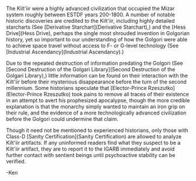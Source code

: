 The Kilt'iir were a highly advanced civilization that occupied the Mizar system roughly between ESTDF years 200-1800. A number of notable historic discoveries are credited to the Kilt'iir, including highly detailed starcharts (See [Derivative Starchart](Derivative Starchart),) and the [Hess Drive](Hess Drive), perhaps the single most shrouded invention in Golgorian history, yet so important to our understanding of how the Golgori were able to achieve space travel without access to F- or G-level technology (See [Industrial Ascendancy](Industrial Ascendancy).)

Due to the repeated destruction of information predating the Golgori (See [Second Destruction of the Golgari Library](Second Destruction of the Golgari Library),) little information can be found on their interaction with the Kilt'iir before their mysterious disappearance before the turn of the second millennium. Some historians speculate that [Elector-Prince Rzeszutko](Elector-Prince Rzeszutko) took pains to remove all traces of their existence in an attempt to avert his prophesized apocalypse, though the more credible explanation is that the monarchy simply wanted to maintain an iron grip on their rule, and the evidence of a more technologically advanced civilization before the Golgori could undermine that claim. 

Though it need not be mentioned to experienced historians, only those with Class-D [Sanity Certification](Sanity Certification) are allowed to analyze Kilt'iir artifacts. If any uninformed readers find what they suspect to be a Kilt'iir artifact, they are to report it to the IGARB immediately and avoid further contact with sentient beings until psychoactive stability can be verified.

-Ken